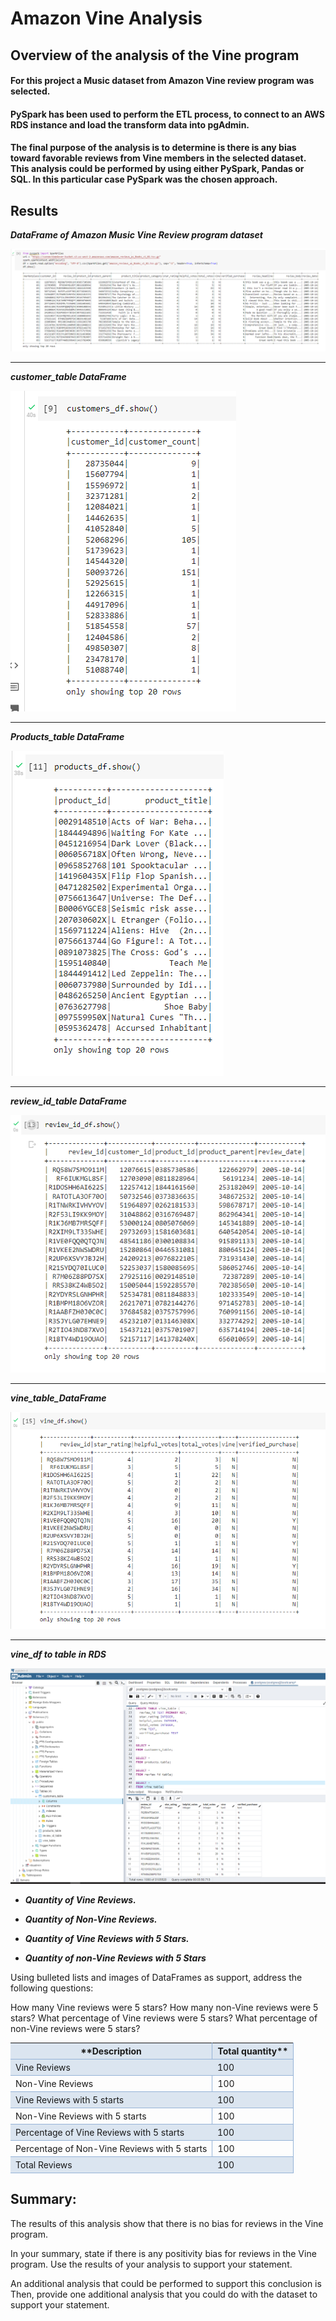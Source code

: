 # Amazon Vine Analysis

## Overview of the analysis of the Vine program
#### For this project a Music dataset from Amazon Vine review program was selected. 
#### PySpark has been used to perform the ETL process, to connect to an AWS RDS instance and load the transform data into pgAdmin. 
#### The final purpose of the analysis is to determine is there is any bias toward favorable reviews from Vine members in the selected dataset.  This analysis could be performed by using either PySpark, Pandas or SQL. In this particular case PySpark was the chosen approach. 

## Results

***DataFrame of Amazon Music Vine Review program dataset***

![d11](https://github.com/Connectime4ever/Amazon_Vine_Analysis/blob/main/d11.png)

---
***customer_table DataFrame***

![d12](https://github.com/Connectime4ever/Amazon_Vine_Analysis/blob/main/d12.png)

---
***Products_table DataFrame*** 

![d13](https://github.com/Connectime4ever/Amazon_Vine_Analysis/blob/main/d13.png)

---

***review_id_table DataFrame***

![d14](https://github.com/Connectime4ever/Amazon_Vine_Analysis/blob/main/d14.png)

---

***vine_table_DataFrame***

![d15](https://github.com/Connectime4ever/Amazon_Vine_Analysis/blob/main/d15.png)

---

***vine_df to table in RDS***

![d20](https://github.com/Connectime4ever/Amazon_Vine_Analysis/blob/main/d20.png)


 + ***Quantity of Vine Reviews.***


+ ***Quantity of Non-Vine Reviews.*** 


+ ***Quantity of Vine Reviews with 5 Stars.***


+ ***Quantity of non-Vine Reviews with 5 Stars***


Using bulleted lists and images of DataFrames as support, address the following questions:


How many Vine reviews were 5 stars? How many non-Vine reviews were 5 stars?
What percentage of Vine reviews were 5 stars? What percentage of non-Vine reviews were 5 stars?
<table class="t1" 
<thead>
<tr><th>**Description</th><th>Total quantity**</th></tr>
</thead>
<tbody>
<tr><td>Vine Reviews</td><td>100</td></tr>
<tr><td>Non-Vine Reviews</td><td>100</td></tr>
<tr><td>Vine Reviews with 5 starts</td><td>100</td></tr>
<tr><td>Non-Vine Reviews with 5 starts</td><td>100</td></tr>
<tr><td>Percentage of Vine Reviews with 5 starts</td><td>100</td></tr>
<tr><td>Percentage of Non-Vine Reviews with 5 starts</td><td>100</td></tr>
<tr><td>Total Reviews</td><td>100</td></tr>
</tbody>
</table>
<style type="text/css">

  table.t1 {
    margin: 1em auto;
    border-collapse: collapse;
    font-family: Arial, Helvetica, sans-serif;
  }
  .t1 th, .t1 td {
    padding: 4px 8px;
  }
  .t1 thead th {
    background: #4f81bd;
    text-transform: lowercase;
    text-align: left;
    font-size: 15px;
    color: #fff;
  }
  .t1 tr {
    border-right: 1px solid #95b3d7;
  }
  .t1 tbody tr {
    border-bottom: 1px solid #95b3d7;
  }
  .t1 tbody tr:nth-child(odd) {
    background: #dbe5f0;
  }
  .t1 tbody th, .t1 tbody tr:nth-child(even) td {
    border-right: 1px solid #95b3d7;
  }
  .t1 tfoot th {
    background: #4f81bd;
    text-align: left;
    font-weight: normal;
    font-size: 10px;
    color: #fff;
  }
  .t1 tr *:nth-child(3), .t1 tr *:nth-child(4) {
    text-align: right;
  }

</style>

## Summary:

The results of this analysis show that there is no bias for reviews in the Vine program. 

In your summary, state if there is any positivity bias for reviews in the Vine program. Use the results of your analysis to support your statement. 

An additional analysis that could be performed to support this conclusion is Then, provide one additional analysis that you could do with the dataset to support your statement.


